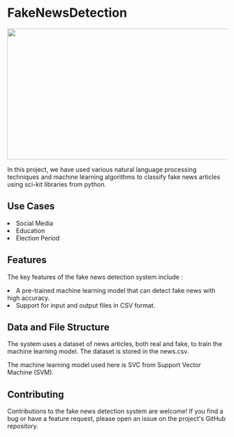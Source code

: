 # FakeNewsDetection

<p align="center">
  <img  src="https://user-images.githubusercontent.com/78891081/232193658-c31efc36-71b4-4f28-8a25-e9665e163468.jpg" width = "600" height = "300" >
</p>

In this project, we have used various natural language processing techniques and machine learning algorithms to classify fake news articles using sci-kit libraries from python.

## Use Cases

<li>Social Media
<li>Education
<li>Election Period

## Features

The key features of the fake news detection system include :

<li>A pre-trained machine learning model that can detect fake news with high accuracy.
<li>Support for input and output files in CSV format.

## Data and File Structure

The system uses a dataset of news articles, both real and fake, to train the machine learning model. The dataset is stored in the news.csv.

The machine learning model used here is SVC from Support Vector Machine (SVM).

## Contributing

Contributions to the fake news detection system are welcome! If you find a bug or have a feature request, please open an issue on the project's GitHub repository.

